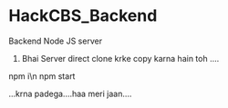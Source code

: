 # HackCBS_Backend
Backend Node JS server


1. Bhai Server direct clone krke copy karna hain toh ....

npm i\n
npm start

...krna padega....haa meri jaan....
